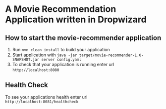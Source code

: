 # A Movie Recommendation Application written in Dropwizard

How to start the movie-recommender application
---

1. Run `mvn clean install` to build your application
1. Start application with `java -jar target/movie-recommender-1.0-SNAPSHOT.jar server config.yaml`
1. To check that your application is running enter url `http://localhost:8080`

Health Check
---

To see your applications health enter url `http://localhost:8081/healthcheck`

